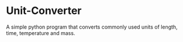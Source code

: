 # Unit-Converter
A simple python program that converts commonly used units of length, time, temperature and mass.
